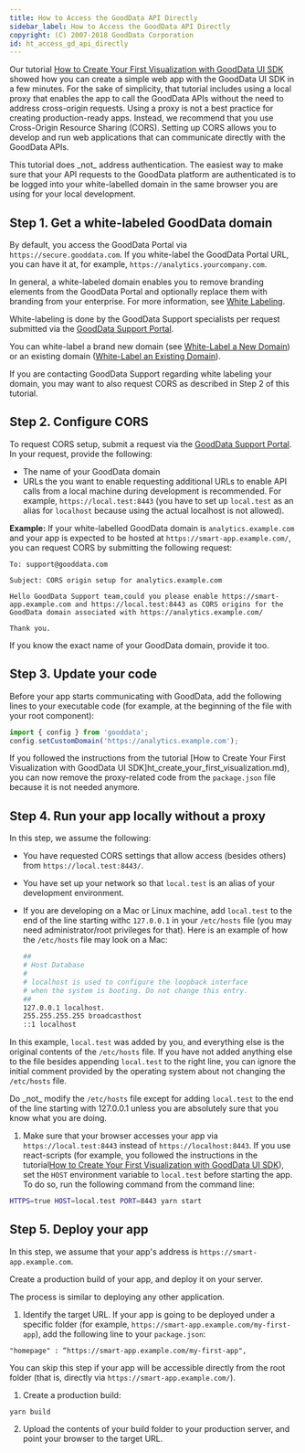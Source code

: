 ```yaml
---
title: How to Access the GoodData API Directly
sidebar_label: How to Access the GoodData API Directly
copyright: (C) 2007-2018 GoodData Corporation
id: ht_access_gd_api_directly
---
```


Our tutorial [How to Create Your First Visualization with GoodData UI SDK](ht_create_your_first_visualization.md) showed how you can create a simple web app with the GoodData UI SDK in a few minutes. For the sake of simplicity, that tutorial includes using a local proxy that enables the app to call the GoodData APIs without the need to address cross-origin requests. Using a proxy is not a best practice for creating production-ready apps. Instead, we recommend that you use Cross-Origin Resource Sharing \(CORS\). Setting up CORS allows you to develop and run web applications that can communicate directly with the GoodData APIs.

This tutorial does \_not\_ address authentication. The easiest way to make sure that your API requests to the GoodData platform are authenticated is to be logged into your white-labelled domain in the same browser you are using for your local development.

## Step 1. Get a white-labeled GoodData domain

By default, you access the GoodData Portal via `https://secure.gooddata.com`. If you white-label the GoodData Portal URL, you can have it at, for example, `https://analytics.yourcompany.com`.

In general, a white-labeled domain enables you to remove branding elements from the GoodData Portal and optionally replace them with branding from your enterprise. For more information, see [White Labeling](https://help.gooddata.com/display/doc/White+Labeling).

White-labeling is done by the GoodData Support specialists per request submitted via the [GoodData Support Portal](https://support.gooddata.com/hc/en-us).

You can white-label a brand new domain \(see [White-Label a New Domain](https://help.gooddata.com/display/doc/White-Label+a+New+Domain)\) or an existing domain \([White-Label an Existing Domain](https://help.gooddata.com/display/doc/White-Label+an+Existing+Domain)\).

If you are contacting GoodData Support regarding white labeling your domain, you may want to also request CORS as described in Step 2 of this tutorial.

## Step 2. Configure CORS

To request CORS setup, submit a request via the [GoodData Support Portal](https://support.gooddata.com/hc/en-us). In your request, provide the following:

* The name of your GoodData domain
* URLs the you want to enable requesting additional URLs to enable API calls from a local machine during development is recommended. For example, `https://local.test:8443` \(you have to set up
  `local.test` as an alias for `localhost` because using the actual localhost is not allowed\).

**Example:**
If your white-labelled GoodData domain is `analytics.example.com` and your app is expected to be hosted at `https://smart-app.example.com/`, you can request CORS by submitting the following request:

```
To: support@gooddata.com

Subject: CORS origin setup for analytics.example.com

Hello GoodData Support team,could you please enable https://smart-app.example.com and https://local.test:8443 as CORS origins for the GoodData domain associated with https://analytics.example.com/

Thank you.
```

If you know the exact name of your GoodData domain, provide it too.

## Step 3. Update your code

Before your app starts communicating with GoodData, add the following lines to your executable code \(for example, at the beginning of the file with your root component\):

```javascript
import { config } from 'gooddata';
config.setCustomDomain('https://analytics.example.com');
```

If you followed the instructions from the tutorial [How to Create Your First Visualization with GoodData UI SDK]ht_create_your_first_visualization.md), you can now remove the proxy-related code from the `package.json` file because it is not needed anymore.

## Step 4. Run your app locally without a proxy

In this step, we assume the following:

* You have requested CORS settings that allow access \(besides others\) from `https://local.test:8443/`.
* You have set up your network so that `local.test` is an alias of your development environment.

* If you are developing on a Mac or Linux machine, add `local.test` to the end of the line starting withc `127.0.0.1` in your `/etc/hosts` file \(you may need administrator/root privileges for that\).
  Here is an example of how the `/etc/hosts` file may look on a Mac:

  ```bash
  ##
  # Host Database
  #
  # localhost is used to configure the loopback interface
  # when the system is booting. Do not change this entry.
  ##
  127.0.0.1 localhost.
  255.255.255.255 broadcasthost
  ::1 localhost
  ```

In this example, `local.test` was added by you, and everything else is the original contents of the `/etc/hosts` file. If you have not added anything else to the file besides appending `local.test` to the right line, you can ignore the initial comment provided by the operating system about not changing the `/etc/hosts` file.

Do \_not\_ modify the `/etc/hosts` file except for adding `local.test` to the end of the line starting with 127.0.0.1 unless you are absolutely sure that you know what you are doing.

1. Make sure that your browser accesses your app via `https://local.test:8443` instead of `https://localhost:8443`.
   If you use react-scripts \(for example, you followed the instructions in the tutorial[How to Create Your First Visualization with GoodData UI SDK](ht_create_your_first_visualization.md)\), set the `HOST` environment variable to `local.test` before starting the app. To do so, run the following command from the command line:

```bash
HTTPS=true HOST=local.test PORT=8443 yarn start
```

## Step 5. Deploy your app

In this step, we assume that your app's address is `https://smart-app.example.com`.

Create a production build of your app, and deploy it on your server.

The process is similar to deploying any other application.

1. Identify the target URL.
   If your app is going to be deployed under a specific folder \(for example, `https://smart-app.example.com/my-first-app`\), add the following line to your `package.json`:

`"homepage" : “https://smart-app.example.com/my-first-app",`

You can skip this step if your app will be accessible directly from the root folder \(that is, directly via `https://smart-app.example.com/`\).

1. Create a production build:

`yarn build`

2. Upload the contents of your build folder to your production server, and point your browser to the target URL.
